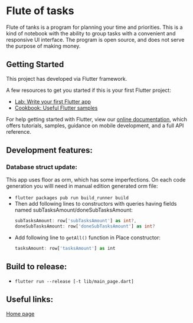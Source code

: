 # Flute of tasks

Flute of tanks is a program for planning your time and priorities. This is a kind of notebook with the ability to group tasks with a convenient and responsive UI interface. The program is open source, and does not serve the purpose of making money.

## Getting Started

This project has developed via Flutter framework.

A few resources to get you started if this is your first Flutter project:

- [Lab: Write your first Flutter app](https://flutter.dev/docs/get-started/codelab)
- [Cookbook: Useful Flutter samples](https://flutter.dev/docs/cookbook)

For help getting started with Flutter, view our
[online documentation](https://flutter.dev/docs), which offers tutorials,
samples, guidance on mobile development, and a full API reference.

## Development features:

### Database struct update:

This app uses floor as orm, which has some imperfections. On each code generation you willl need in manual edition generated orm file:

- `flutter packages pub run build_runner build`
- Then add following lines to constructors with queries having fields named subTasksAmount/doneSubTasksAmount:
    ```dart
    subTasksAmount: row['subTasksAmount'] as int?,
    doneSubTasksAmount: row['doneSubTasksAmount'] as int?
    ```
- Add following line to `getAll()` function in Place constructor:
    ```js
    tasksAmount: row['tasksAmount'] as int
    ```

## Build to release:

- `flutter run --release [-t lib/main_page.dart]`

## Useful links:

[Home page](https://sanshain.github.io/flute-of-tasks/)
